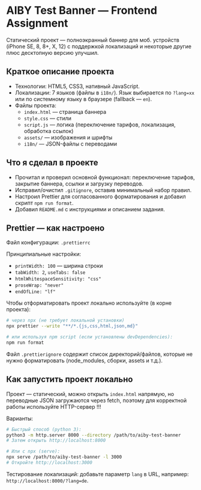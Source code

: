 # AIBY Test Banner — Frontend Assignment

Статический проект — полноэкранный баннер для моб. устройств (iPhone SE, 8, 8+, X, 12) с поддержкой локализаций и некоторые другие плюс десктопную версию улучшил.

## Краткое описание проекта

- Технологии: HTML5, CSS3, нативный JavaScript.
- Локализации: 7 языков (файлы в `i18n/`). Язык выбирается по `?lang=xx` или по системному языку в браузере (fallback — `en`).
- Файлы проекта:
  - `index.html` — страница баннера
  - `style.css` — стили
  - `script.js` — логика (переключение тарифов, локализация, обработка ссылок)
  - `assets/` — изображения и шрифты
  - `i18n/` — JSON-файлы с переводами

## Что я сделал в проекте

- Прочитал и проверил основной функционал: переключение тарифов, закрытие баннера, ссылки и загрузку переводов.
- Исправил/очистил `.gitignore`, оставив минимальный набор правил.
- Настроил Prettier для согласованного форматирования и добавил скрипт `npm run format`.
- Добавил `README.md` с инструкциями и описанием задания.

## Prettier — как настроено

Файл конфигурации: `.prettierrc`

Принципиальные настройки:

- `printWidth: 100` — ширина строки
- `tabWidth: 2`, `useTabs: false`
- `htmlWhitespaceSensitivity: "css"`
- `proseWrap: "never"`
- `endOfLine: "lf"`

Чтобы отформатировать проект локально используйте (в корне проекта):

```bash
# через npx (не требует локальной установки)
npx prettier --write "**/*.{js,css,html,json,md}"

# или используя npm script (если установлены devDependencies):
npm run format
```

Файл `.prettierignore` содержит список директорий/файлов, которые не нужно форматировать (node_modules, сборки, assets и т.д.).

## Как запустить проект локально

Проект — статический, можно открыть `index.html` напрямую, но переводные JSON загружаются через fetch, поэтому для корректной работы используйте HTTP-сервер !!!

Варианты:

```bash
# Быстрый способ (python 3):
python3 -m http.server 8000 --directory /path/to/aiby-test-banner
# Затем открыть http://localhost:8000

# Или с npx (serve):
npx serve /path/to/aiby-test-banner -l 3000
# Откройте http://localhost:3000
```

Тестирование локализаций: добавьте параметр `lang` в URL, например: `http://localhost:8000/?lang=de`.